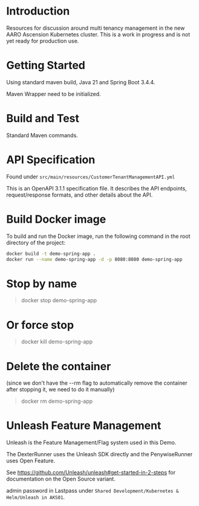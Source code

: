 # Introduction 

Resources for discussion around multi tenancy management in the new AARO Ascension Kubernetes
cluster. This is a work in progress and is not yet ready for production use.


# Getting Started
Using standard maven build, Java 21 and Spring Boot 3.4.4.

Maven Wrapper need to be initialized.


# Build and Test
Standard Maven commands.


# API Specification

Found under `src/main/resources/CustomerTenantManagementAPI.yml`

This is an OpenAPI 3.1.1 specification file. 
It describes the API endpoints, request/response formats, and other details about the API.

# Build Docker image

To build and run the Docker image, run the following command in the root directory of the project:

```bash
docker build -t demo-spring-app .
docker run --name demo-spring-app -d -p 8080:8080 demo-spring-app
```

# Stop by name
> docker stop demo-spring-app

# Or force stop
> docker kill demo-spring-app

# Delete the container 
(since we don't have the --rm flag to automatically remove the container after stopping it, we need to do it manually)

> docker rm demo-spring-app

# Unleash Feature Management

Unleash is the Feature Management/Flag system used in this Demo.

The DexterRunner uses the Unleash SDK directly and the PenywiseRunner uses Open Feature.

See https://github.com/Unleash/unleash#get-started-in-2-steps for documentation on the Open Source variant.

admin password in Lastpass under `Shared Development/Kubernetes & Helm/Unleash in AKS01`.

